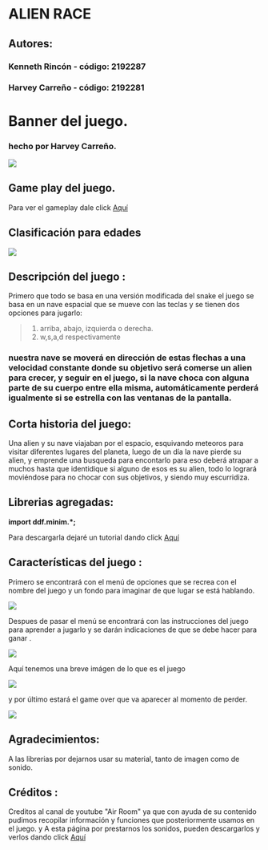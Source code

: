 
# ALIEN RACE
## Autores:

### Kenneth Rincón - código: 2192287
### Harvey Carreño - código: 2192281

# Banner del juego. 
### hecho por Harvey Carreño.


![](https://lh3.googleusercontent.com/A3ULXGGC3usjyErhydkb-XJpO0N-wGfykYdl4cu3dJZ2hE0r8fW17joL_awFRjRioklI=s660)


## Game play del juego.
Para ver el gameplay dale click  [Aquí](https://youtu.be/Yl1UT0i7ojI"Aquí")

## Clasificación para edades

![](https://lh3.googleusercontent.com/-n3K0jAaeQokMQX8EsANlxgfhTuqzWY0h7kby9H01TomaxoerdpMAk4IfpDegWLAfyqS=s100)

## Descripción del juego :

Primero que todo se basa en una versión modificada del snake  el juego se basa en un nave espacial que se mueve con las teclas y se tienen dos opciones para jugarlo:
>  1. arriba, abajo, izquierda o derecha.
>  2.  w,s,a,d respectivamente

### nuestra nave se moverá en dirección de estas flechas a una velocidad constante donde su objetivo será comerse un alien para crecer, y seguir en el juego, si la nave choca con alguna parte de su cuerpo entre ella misma, automáticamente perderá igualmente si se estrella con las ventanas de la pantalla.

## Corta historia del juego:
 Una alien y su nave viajaban por el espacio, esquivando meteoros para visitar diferentes lugares del planeta,  luego de un día la nave pierde su alien, y emprende una busqueda para encontarlo para eso deberá atrapar a muchos hasta que identidique si alguno de esos es su alien, todo lo logrará moviéndose para no chocar con sus objetivos, y siendo muy escurridiza.

## Librerias agregadas:
**import ddf.minim.*;**

Para descargarla dejaré un tutorial dando click [Aquí](https://www.youtube.com/watch?v=Ty9Q8m2m_qc&t=106s "Aquí")


## Características del juego :
Primero se encontrará con el menú de opciones que se recrea con el nombre del juego y un fondo para imaginar de que lugar se está hablando.

![](https://lh3.googleusercontent.com/QwEPWxAtobXH1ITupSKwSUqnSVWUKFrrSmBVMa41kZQprz7MY5bTrbMfalnJ4u5pIz7N=s660)



Despues de pasar el menú  se encontrará con las instrucciones del juego  para aprender a jugarlo y se darán indicaciones de que se debe hacer para ganar .

![](https://lh3.googleusercontent.com/h4aogryzwRACJs5ZPd9uampaQ8OkuBdtBPujA7Avk4-pgYr3lk_0X9Tqf3F_XyuBXBXaYV4=s660)



Aquí tenemos una breve imágen de lo que es el juego 


![](https://lh3.googleusercontent.com/LWFzQ3Uu26cO4P10L5-jaaYMYucgEeuCT3qb-f3lIg7UWs19rGlcJ7el-419s9FdC_kv7Q=s600)

y por último estará el game over que  va aparecer al momento de perder.

![](https://lh3.googleusercontent.com/GRS-E8tn4ZOwOdbo9dql0JTYlH3qZvaLJ65uKRLl47jGwBaC5oiQoaJcu_KTnbu-ukdlLA=s660)


## **Agradecimientos:**

A las librerias por dejarnos usar su material, tanto de imagen como de sonido.
## Créditos :
Creditos al canal de youtube "Air Room" ya que con ayuda de su contenido pudimos recopilar información y funciones que posteriormente usamos en el juego.
y A esta página  por prestarnos los sonidos, pueden descargarlos y verlos dando click  [Aquí](https://freesound.org/"Aquí")
